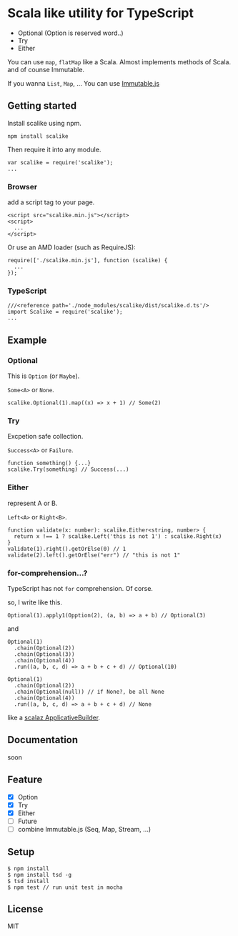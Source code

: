 # Scala like utility for TypeScript

- Optional (Option is reserved word..)
- Try
- Either

You can use `map`, `flatMap` like a Scala. Almost implements methods of Scala. and of counse Immutable.

If you wanna `List`, `Map`, ... You can use [Immutable.js](https://github.com/facebook/immutable-js/)

## Getting started

Install scalike using npm.

```
npm install scalike
```

Then require it into any module.

```
var scalike = require('scalike');
...
```

### Browser

add a script tag to your page.

```
<script src="scalike.min.js"></script>
<script>
  ...
</script>
```

Or use an AMD loader (such as RequireJS):

```
require(['./scalike.min.js'], function (scalike) {
  ...
});
```

### TypeScript

```
///<reference path='./node_modules/scalike/dist/scalike.d.ts'/>
import Scalike = require('scalike');
...
```

## Example

### Optional

This is `Option` (or `Maybe`).

`Some<A>` or `None`.

```
scalike.Optional(1).map((x) => x + 1) // Some(2)
```

### Try

Excpetion safe collection.

`Success<A>` or `Failure`.

```
function something() {...}
scalike.Try(something) // Success(...)
```

### Either

represent A or B.

`Left<A>` or `Right<B>`.

```
function validate(x: number): scalike.Either<string, number> {
  return x !== 1 ? scalike.Left('this is not 1') : scalike.Right(x)
}
validate(1).right().getOrElse(0) // 1
validate(2).left().getOrElse("err") // "this is not 1"
```

### for-comprehension...?

TypeScript has not `for` comprehension. Of corse.

so, I write like this.

```
Optional(1).apply1(Opption(2), (a, b) => a + b) // Optional(3)
```

and

```
Optional(1)
  .chain(Optional(2))
  .chain(Optional(3))
  .chain(Optional(4))
  .run((a, b, c, d) => a + b + c + d) // Optional(10)

Optional(1)
  .chain(Optional(2))
  .chain(Optional(null)) // if None?, be all None
  .chain(Optional(4))
  .run((a, b, c, d) => a + b + c + d) // None
```

like a [scalaz ApplicativeBuilder](https://github.com/scalaz/scalaz/blob/949b338f362a98566c5f8ba29e17d5c03b171efa/core/src/main/scala/scalaz/syntax/ApplySyntax.scala#L27).

## Documentation

soon

## Feature

- [x] Option
- [x] Try
- [x] Either
- [ ] Future
- [ ] combine Immutable.js (Seq, Map, Stream, ...)

## Setup

```
$ npm install
$ npm install tsd -g
$ tsd install
$ npm test // run unit test in mocha
```

## License

MIT